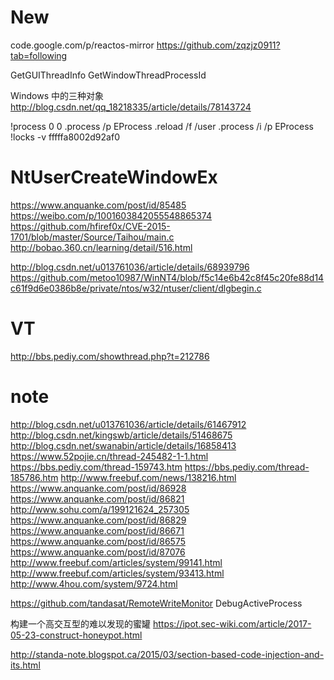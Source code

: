 # New

code.google.com/p/reactos-mirror
https://github.com/zqzjz0911?tab=following

GetGUIThreadInfo
GetWindowThreadProcessId



Windows 中的三种对象
http://blog.csdn.net/qq_18218335/article/details/78143724


!process 0 0
.process /p EProcess
.reload /f /user
.process /i /p EProcess
 !locks -v fffffa8002d92af0


# NtUserCreateWindowEx
https://www.anquanke.com/post/id/85485
https://weibo.com/p/1001603842055548865374
https://github.com/hfiref0x/CVE-2015-1701/blob/master/Source/Taihou/main.c
http://bobao.360.cn/learning/detail/516.html

http://blog.csdn.net/u013761036/article/details/68939796
https://github.com/metoo10987/WinNT4/blob/f5c14e6b42c8f45c20fe88d14c61f9d6e0386b8e/private/ntos/w32/ntuser/client/dlgbegin.c
# VT
http://bbs.pediy.com/showthread.php?t=212786

# note
http://blog.csdn.net/u013761036/article/details/61467912
http://blog.csdn.net/kingswb/article/details/51468675
http://blog.csdn.net/swanabin/article/details/16858413
https://www.52pojie.cn/thread-245482-1-1.html
https://bbs.pediy.com/thread-159743.htm
https://bbs.pediy.com/thread-185786.htm
http://www.freebuf.com/news/138216.html
https://www.anquanke.com/post/id/86928
https://www.anquanke.com/post/id/86821
http://www.sohu.com/a/199121624_257305
https://www.anquanke.com/post/id/86829
https://www.anquanke.com/post/id/86671
https://www.anquanke.com/post/id/86575
https://www.anquanke.com/post/id/87076
http://www.freebuf.com/articles/system/99141.html
http://www.freebuf.com/articles/system/93413.html
http://www.4hou.com/system/9724.html

https://github.com/tandasat/RemoteWriteMonitor
DebugActiveProcess 

构建一个高交互型的难以发现的蜜罐
https://ipot.sec-wiki.com/article/2017-05-23-construct-honeypot.html




http://standa-note.blogspot.ca/2015/03/section-based-code-injection-and-its.html
